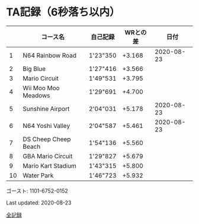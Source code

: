 # TA記録（6秒落ち以内）

||コース名|自己記録|WRとの差|日付
|--|--|--|--|--|
|1|N64 Rainbow Road|1'23"350|+3.168|2020-08-23|
|2|Big Blue|1'27"416|+3.566||
|3|Mario Circuit|1'49"531|+3.795||
|4|Wii Moo Moo Meadows|1'29"691|+4.700||
|5|Sunshine Airport|2'04"031|+5.178|2020-08-23|
|6|N64 Yoshi Valley|2'04"587|+5.461|2020-08-23|
|7|DS Cheep Cheep Beach|1'54"136|+5.560||
|8|GBA Mario Circuit|1'29"827|+5.679||
|9|Mario Kart Stadium|1'43"315|+5.800||
|10|Water Park|1'46"723|+5.932||

ゴースト: 1101-6752-0152

Last updated: 2020-08-23

[全記録](https://github.com/xuzijian629/xuzijian629/blob/master/ALL.md)
